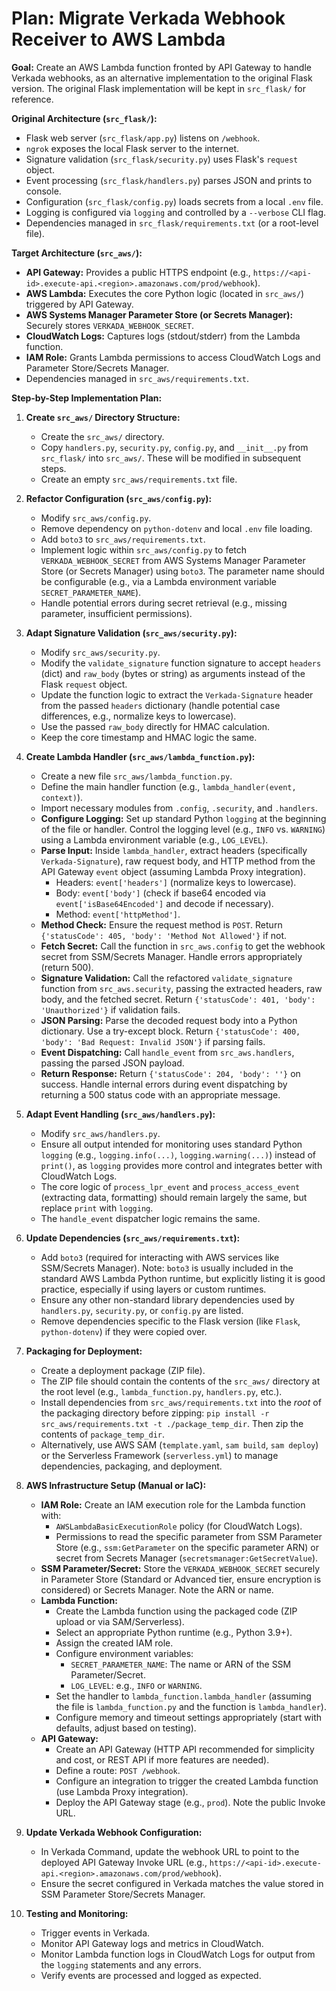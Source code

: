 # Plan: Migrate Verkada Webhook Receiver to AWS Lambda

**Goal:** Create an AWS Lambda function fronted by API Gateway to handle Verkada webhooks, as an alternative implementation to the original Flask version. The original Flask implementation will be kept in `src_flask/` for reference.

**Original Architecture (`src_flask/`):**
*   Flask web server (`src_flask/app.py`) listens on `/webhook`.
*   `ngrok` exposes the local Flask server to the internet.
*   Signature validation (`src_flask/security.py`) uses Flask's `request` object.
*   Event processing (`src_flask/handlers.py`) parses JSON and prints to console.
*   Configuration (`src_flask/config.py`) loads secrets from a local `.env` file.
*   Logging is configured via `logging` and controlled by a `--verbose` CLI flag.
*   Dependencies managed in `src_flask/requirements.txt` (or a root-level file).

**Target Architecture (`src_aws/`):**
*   **API Gateway:** Provides a public HTTPS endpoint (e.g., `https://<api-id>.execute-api.<region>.amazonaws.com/prod/webhook`).
*   **AWS Lambda:** Executes the core Python logic (located in `src_aws/`) triggered by API Gateway.
*   **AWS Systems Manager Parameter Store (or Secrets Manager):** Securely stores `VERKADA_WEBHOOK_SECRET`.
*   **CloudWatch Logs:** Captures logs (stdout/stderr) from the Lambda function.
*   **IAM Role:** Grants Lambda permissions to access CloudWatch Logs and Parameter Store/Secrets Manager.
*   Dependencies managed in `src_aws/requirements.txt`.

**Step-by-Step Implementation Plan:**

1.  **Create `src_aws/` Directory Structure:**
    *   Create the `src_aws/` directory.
    *   Copy `handlers.py`, `security.py`, `config.py`, and `__init__.py` from `src_flask/` into `src_aws/`. These will be modified in subsequent steps.
    *   Create an empty `src_aws/requirements.txt` file.

2.  **Refactor Configuration (`src_aws/config.py`):**
    *   Modify `src_aws/config.py`.
    *   Remove dependency on `python-dotenv` and local `.env` file loading.
    *   Add `boto3` to `src_aws/requirements.txt`.
    *   Implement logic within `src_aws/config.py` to fetch `VERKADA_WEBHOOK_SECRET` from AWS Systems Manager Parameter Store (or Secrets Manager) using `boto3`. The parameter name should be configurable (e.g., via a Lambda environment variable `SECRET_PARAMETER_NAME`).
    *   Handle potential errors during secret retrieval (e.g., missing parameter, insufficient permissions).

3.  **Adapt Signature Validation (`src_aws/security.py`):**
    *   Modify `src_aws/security.py`.
    *   Modify the `validate_signature` function signature to accept `headers` (dict) and `raw_body` (bytes or string) as arguments instead of the Flask `request` object.
    *   Update the function logic to extract the `Verkada-Signature` header from the passed `headers` dictionary (handle potential case differences, e.g., normalize keys to lowercase).
    *   Use the passed `raw_body` directly for HMAC calculation.
    *   Keep the core timestamp and HMAC logic the same.

4.  **Create Lambda Handler (`src_aws/lambda_function.py`):**
    *   Create a new file `src_aws/lambda_function.py`.
    *   Define the main handler function (e.g., `lambda_handler(event, context)`).
    *   Import necessary modules from `.config`, `.security`, and `.handlers`.
    *   **Configure Logging:** Set up standard Python `logging` at the beginning of the file or handler. Control the logging level (e.g., `INFO` vs. `WARNING`) using a Lambda environment variable (e.g., `LOG_LEVEL`).
    *   **Parse Input:** Inside `lambda_handler`, extract headers (specifically `Verkada-Signature`), raw request body, and HTTP method from the API Gateway `event` object (assuming Lambda Proxy integration).
        *   Headers: `event['headers']` (normalize keys to lowercase).
        *   Body: `event['body']` (check if base64 encoded via `event['isBase64Encoded']` and decode if necessary).
        *   Method: `event['httpMethod']`.
    *   **Method Check:** Ensure the request method is `POST`. Return `{'statusCode': 405, 'body': 'Method Not Allowed'}` if not.
    *   **Fetch Secret:** Call the function in `src_aws.config` to get the webhook secret from SSM/Secrets Manager. Handle errors appropriately (return 500).
    *   **Signature Validation:** Call the refactored `validate_signature` function from `src_aws.security`, passing the extracted headers, raw body, and the fetched secret. Return `{'statusCode': 401, 'body': 'Unauthorized'}` if validation fails.
    *   **JSON Parsing:** Parse the decoded request body into a Python dictionary. Use a try-except block. Return `{'statusCode': 400, 'body': 'Bad Request: Invalid JSON'}` if parsing fails.
    *   **Event Dispatching:** Call `handle_event` from `src_aws.handlers`, passing the parsed JSON payload.
    *   **Return Response:** Return `{'statusCode': 204, 'body': ''}` on success. Handle internal errors during event dispatching by returning a 500 status code with an appropriate message.

5.  **Adapt Event Handling (`src_aws/handlers.py`):**
    *   Modify `src_aws/handlers.py`.
    *   Ensure all output intended for monitoring uses standard Python `logging` (e.g., `logging.info(...)`, `logging.warning(...)`) instead of `print()`, as `logging` provides more control and integrates better with CloudWatch Logs.
    *   The core logic of `process_lpr_event` and `process_access_event` (extracting data, formatting) should remain largely the same, but replace `print` with `logging`.
    *   The `handle_event` dispatcher logic remains the same.

6.  **Update Dependencies (`src_aws/requirements.txt`):**
    *   Add `boto3` (required for interacting with AWS services like SSM/Secrets Manager). Note: `boto3` is usually included in the standard AWS Lambda Python runtime, but explicitly listing it is good practice, especially if using layers or custom runtimes.
    *   Ensure any other non-standard library dependencies used by `handlers.py`, `security.py`, or `config.py` are listed.
    *   Remove dependencies specific to the Flask version (like `Flask`, `python-dotenv`) if they were copied over.

7.  **Packaging for Deployment:**
    *   Create a deployment package (ZIP file).
    *   The ZIP file should contain the contents of the `src_aws/` directory at the root level (e.g., `lambda_function.py`, `handlers.py`, etc.).
    *   Install dependencies from `src_aws/requirements.txt` into the *root* of the packaging directory before zipping: `pip install -r src_aws/requirements.txt -t ./package_temp_dir`. Then zip the contents of `package_temp_dir`.
    *   Alternatively, use AWS SAM (`template.yaml`, `sam build`, `sam deploy`) or the Serverless Framework (`serverless.yml`) to manage dependencies, packaging, and deployment.

8.  **AWS Infrastructure Setup (Manual or IaC):**
    *   **IAM Role:** Create an IAM execution role for the Lambda function with:
        *   `AWSLambdaBasicExecutionRole` policy (for CloudWatch Logs).
        *   Permissions to read the specific parameter from SSM Parameter Store (e.g., `ssm:GetParameter` on the specific parameter ARN) or secret from Secrets Manager (`secretsmanager:GetSecretValue`).
    *   **SSM Parameter/Secret:** Store the `VERKADA_WEBHOOK_SECRET` securely in Parameter Store (Standard or Advanced tier, ensure encryption is considered) or Secrets Manager. Note the ARN or name.
    *   **Lambda Function:**
        *   Create the Lambda function using the packaged code (ZIP upload or via SAM/Serverless).
        *   Select an appropriate Python runtime (e.g., Python 3.9+).
        *   Assign the created IAM role.
        *   Configure environment variables:
            *   `SECRET_PARAMETER_NAME`: The name or ARN of the SSM Parameter/Secret.
            *   `LOG_LEVEL`: e.g., `INFO` or `WARNING`.
        *   Set the handler to `lambda_function.lambda_handler` (assuming the file is `lambda_function.py` and the function is `lambda_handler`).
        *   Configure memory and timeout settings appropriately (start with defaults, adjust based on testing).
    *   **API Gateway:**
        *   Create an API Gateway (HTTP API recommended for simplicity and cost, or REST API if more features are needed).
        *   Define a route: `POST /webhook`.
        *   Configure an integration to trigger the created Lambda function (use Lambda Proxy integration).
        *   Deploy the API Gateway stage (e.g., `prod`). Note the public Invoke URL.

9.  **Update Verkada Webhook Configuration:**
    *   In Verkada Command, update the webhook URL to point to the deployed API Gateway Invoke URL (e.g., `https://<api-id>.execute-api.<region>.amazonaws.com/prod/webhook`).
    *   Ensure the secret configured in Verkada matches the value stored in SSM Parameter Store/Secrets Manager.

10. **Testing and Monitoring:**
    *   Trigger events in Verkada.
    *   Monitor API Gateway logs and metrics in CloudWatch.
    *   Monitor Lambda function logs in CloudWatch Logs for output from the `logging` statements and any errors.
    *   Verify events are processed and logged as expected.

